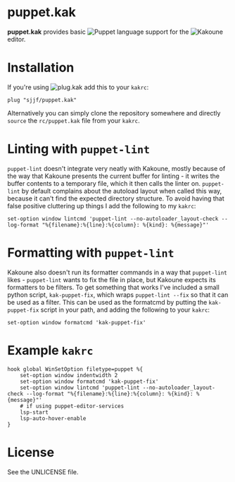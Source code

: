 # puppet.kak

**puppet.kak** provides basic ![Puppet](https://puppet.com) language support
for the ![Kakoune](http://kakoune.org) editor.

# Installation

If you're using ![plug.kak](https://github.com/andreyorst/plug.kak) add this
to your `kakrc`:

```kak
plug "sjjf/puppet.kak"
```

Alternatively you can simply clone the repository somewhere and directly
`source` the `rc/puppet.kak` file from your `kakrc`.

# Linting with `puppet-lint`

`puppet-lint` doesn't integrate very neatly with Kakoune, mostly because of
the way that Kakoune presents the current buffer for linting - it writes the
buffer contents to a temporary file, which it then calls the linter on.
`puppet-lint` by default complains about the autoload layout when called this
way, because it can't find the expected directory structure. To avoid having
that false positive cluttering up things I add the following to my `kakrc`:

```kak
set-option window lintcmd 'puppet-lint --no-autoloader_layout-check --log-format "%{filename}:%{line}:%{column}: %{kind}: %{message}"'
```

# Formatting with `puppet-lint`

Kakoune also doesn't run its formatter commands in a way that `puppet-lint`
likes - `puppet-lint` wants to fix the file in place, but Kakoune expects
its formatters to be filters. To get something that works I've included a
small python script, `kak-puppet-fix`, which wraps `puppet-lint --fix` so that
it can be used as a filter. This can be used as the formatcmd by putting the
`kak-puppet-fix` script in your path, and adding the following to your
`kakrc`:

```kak
set-option window formatcmd 'kak-puppet-fix'
```

# Example `kakrc`

```kak
hook global WinSetOption filetype=puppet %{
    set-option window indentwidth 2
    set-option window formatcmd 'kak-puppet-fix'
    set-option window lintcmd 'puppet-lint --no-autoloader_layout-check --log-format "%{filename}:%{line}:%{column}: %{kind}: %{message}"'
    # if using puppet-editor-services
    lsp-start
    lsp-auto-hover-enable
}
```

# License

See the UNLICENSE file.
